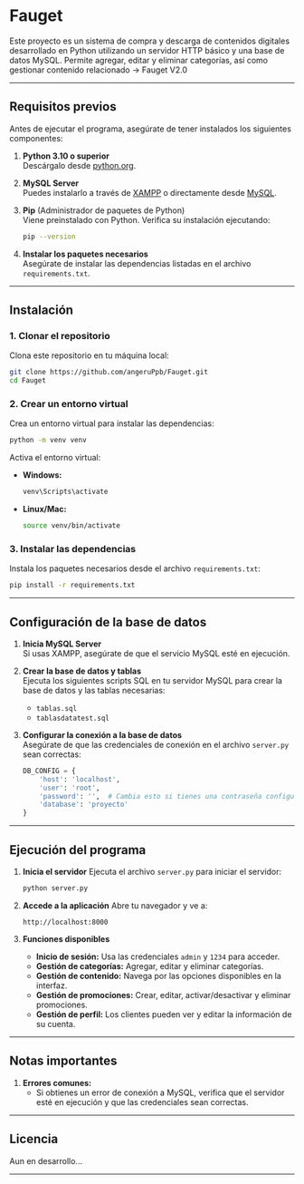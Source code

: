 # **Fauget**

Este proyecto es un sistema de compra y descarga de contenidos digitales desarrollado en Python utilizando un servidor HTTP básico y una base de datos MySQL. Permite agregar, editar y eliminar categorías, así como gestionar contenido relacionado -> Fauget V2.0

---

## **Requisitos previos**

Antes de ejecutar el programa, asegúrate de tener instalados los siguientes componentes:

1. **Python 3.10 o superior**  
   Descárgalo desde [python.org](https://www.python.org/).

2. **MySQL Server**  
   Puedes instalarlo a través de [XAMPP](https://www.apachefriends.org/) o directamente desde [MySQL](https://dev.mysql.com/downloads/).

3. **Pip** (Administrador de paquetes de Python)  
   Viene preinstalado con Python. Verifica su instalación ejecutando:
   ```bash
   pip --version
   ```

4. **Instalar los paquetes necesarios**  
   Asegúrate de instalar las dependencias listadas en el archivo `requirements.txt`.

---

## **Instalación**

### **1. Clonar el repositorio**
Clona este repositorio en tu máquina local:
```bash
git clone https://github.com/angeruPpb/Fauget.git
cd Fauget
```

### **2. Crear un entorno virtual**
Crea un entorno virtual para instalar las dependencias:
```bash
python -m venv venv
```

Activa el entorno virtual:
- **Windows:**
  ```bash
  venv\Scripts\activate
  ```
- **Linux/Mac:**
  ```bash
  source venv/bin/activate
  ```

### **3. Instalar las dependencias**
Instala los paquetes necesarios desde el archivo `requirements.txt`:
```bash
pip install -r requirements.txt
```

---

## **Configuración de la base de datos**

1. **Inicia MySQL Server**  
   Si usas XAMPP, asegúrate de que el servicio MySQL esté en ejecución.

2. **Crear la base de datos y tablas**  
   Ejecuta los siguientes scripts SQL en tu servidor MySQL para crear la base de datos y las tablas necesarias:

   - `tablas.sql`
   - `tablasdatatest.sql`

3. **Configurar la conexión a la base de datos**  
   Asegúrate de que las credenciales de conexión en el archivo `server.py` sean correctas:
   ```python
   DB_CONFIG = {
       'host': 'localhost',
       'user': 'root',
       'password': '',  # Cambia esto si tienes una contraseña configurada
       'database': 'proyecto'
   }
   ```

---

## **Ejecución del programa**

1. **Inicia el servidor**
   Ejecuta el archivo `server.py` para iniciar el servidor:
   ```bash
   python server.py
   ```

2. **Accede a la aplicación**
   Abre tu navegador y ve a:
   ```
   http://localhost:8000
   ```

3. **Funciones disponibles**
   - **Inicio de sesión:** Usa las credenciales `admin` y `1234` para acceder.
   - **Gestión de categorías:** Agregar, editar y eliminar categorías.
   - **Gestión de contenido:** Navega por las opciones disponibles en la interfaz.
   - **Gestión de promociones:** Crear, editar, activar/desactivar y eliminar promociones.
   - **Gestión de perfil:** Los clientes pueden ver y editar la información de su cuenta.
---

## **Notas importantes**

1. **Errores comunes:**
   - Si obtienes un error de conexión a MySQL, verifica que el servidor esté en ejecución y que las credenciales sean correctas.

---

## **Licencia**
Aun en desarrollo...

---
